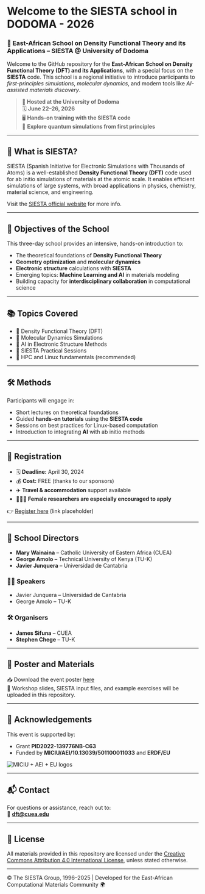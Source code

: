# Welcome to the SIESTA school in DODOMA - 2026
### 🧪 East-African School on Density Functional Theory and its Applications – SIESTA @ University of Dodoma


Welcome to the GitHub repository for the **East-African School on Density Functional Theory (DFT) and its Applications**, with a special focus on the **SIESTA** code. This school is a regional initiative to introduce participants to *first-principles simulations*, *molecular dynamics*, and modern tools like *AI-assisted materials discovery*.

> **📍 Hosted at the University of Dodoma**  
> 🗓️ **June 22–26, 2026**  
> 🖥️ **Hands-on training with the SIESTA code**  
> 🧠 **Explore quantum simulations from first principles**

---

## 🧬 What is SIESTA?

SIESTA (Spanish Initiative for Electronic Simulations with Thousands of Atoms) is a well-established **Density Functional Theory (DFT)** code used for ab initio simulations of materials at the atomic scale. It enables efficient simulations of large systems, with broad applications in physics, chemistry, material science, and engineering.

Visit the [SIESTA official website](https://departments.icmab.es/leem/siesta/) for more info.

---

## 🎯 Objectives of the School

This three-day school provides an intensive, hands-on introduction to:
- The theoretical foundations of **Density Functional Theory**
- **Geometry optimization** and **molecular dynamics**
- **Electronic structure** calculations with **SIESTA**
- Emerging topics: **Machine Learning and AI** in materials modeling
- Building capacity for **interdisciplinary collaboration** in computational science

---

## 📚 Topics Covered

- 🔹 Density Functional Theory (DFT)
- 🔹 Molecular Dynamics Simulations
- 🔹 AI in Electronic Structure Methods
- 🔹 SIESTA Practical Sessions
- 🔹 HPC and Linux fundamentals (recommended)

---

## 🛠️ Methods

Participants will engage in:
- Short lectures on theoretical foundations
- Guided **hands-on tutorials** using the **SIESTA code**
- Sessions on best practices for Linux-based computation
- Introduction to integrating **AI** with ab initio methods

---

## 📝 Registration

- 🗓️ **Deadline:** April 30, 2024  
- 💰 **Cost:** FREE (thanks to our sponsors)  
- ✈️ **Travel & accommodation** support available  
- 🙋🏽‍♀️ **Female researchers are especially encouraged to apply**

👉 [Register here](#) (link placeholder)

---

## 👥 School Directors

- **Mary Wainaina** – Catholic University of Eastern Africa (CUEA)  
- **George Amolo** – Technical University of Kenya (TU-K)  
- **Javier Junquera** – Universidad de Cantabria

### 🧑‍🏫 Speakers

- Javier Junquera – Universidad de Cantabria  
- George Amolo – TU-K

### 🛠️ Organisers

- **James Sifuna** – CUEA  
- **Stephen Chege** – TU-K

---

## 🧾 Poster and Materials

📥 Download the event poster [here](#)  
📁 Workshop slides, SIESTA input files, and example exercises will be uploaded in this repository.

---

## 🤝 Acknowledgements

This event is supported by:

- Grant **PID2022-139776NB-C63**  
- Funded by **MICIU/AEI/10.13039/501100011033** and **ERDF/EU**

![MICIU + AEI + EU logos](link-if-available)

---

## 📬 Contact

For questions or assistance, reach out to:  
📧 **dft@cuea.edu**

---

## 📄 License

All materials provided in this repository are licensed under the [Creative Commons Attribution 4.0 International License](https://creativecommons.org/licenses/by/4.0/), unless stated otherwise.

---

© The SIESTA Group, 1996–2025 | Developed for the East-African Computational Materials Community 🌍
